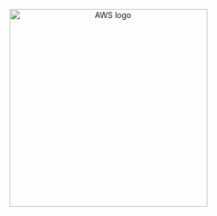 <p align="center">
  <a href="https://aws.amazon.com/">
    <img src="https://cdn.svgporn.com/logos/aws.svg" alt="AWS logo" title="AWS" width="350"/>
  </a>
<p/>
